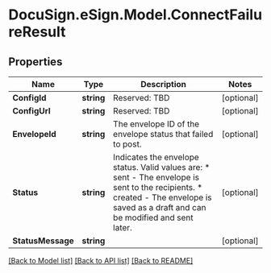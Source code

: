# DocuSign.eSign.Model.ConnectFailureResult
## Properties

Name | Type | Description | Notes
------------ | ------------- | ------------- | -------------
**ConfigId** | **string** | Reserved: TBD | [optional] 
**ConfigUrl** | **string** | Reserved: TBD | [optional] 
**EnvelopeId** | **string** | The envelope ID of the envelope status that failed to post. | [optional] 
**Status** | **string** | Indicates the envelope status. Valid values are:  * sent - The envelope is sent to the recipients.  * created - The envelope is saved as a draft and can be modified and sent later. | [optional] 
**StatusMessage** | **string** |  | [optional] 

[[Back to Model list]](../README.md#documentation-for-models) [[Back to API list]](../README.md#documentation-for-api-endpoints) [[Back to README]](../README.md)

